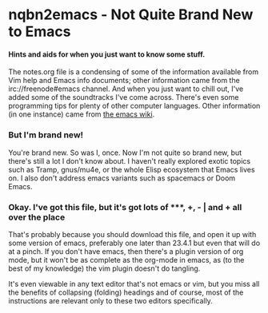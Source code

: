 # nqbn2emacs - Not Quite Brand New to Emacs

#### Hints and aids for when you just want to know some stuff.

The notes.org file is a condensing of some of the information available from Vim help and Emacs info documents;
other information came from the irc://freenode#emacs channel. And when you just want to chill out,
I've added some of the soundtracks I've come across. There's even some programming tips for
plenty of other computer languages. Other information (in one instance) came from [the emacs wiki](https://emacswiki.org/).

### But I'm brand new!

You're brand new. So was I, once. Now I'm not quite so brand new, but there's still a lot I don't
know about. I haven't really explored exotic topics such as Tramp, gnus/mu4e, or the whole Elisp
ecosystem that Emacs lives on. I also don't address emacs variants such as spacemacs or Doom Emacs.

### Okay. I've got this file, but it's got lots of ***, +, - | and + all over the place

That's probably because you should download this file, and open it up with some version of emacs, preferably one later
than 23.4.1 but even that will do at a pinch. If you don't have emacs, then there's a plugin version of org mode, but it
won't be as complete as the org-mode in emacs, as (to the best of my knowledge) the vim plugin doesn't do tangling.

It's even viewable in any text editor that's not emacs or vim, but you miss all the benefits of collapsing (folding) headings
and of course, most of the instructions are relevant only to these two editors specifically.

